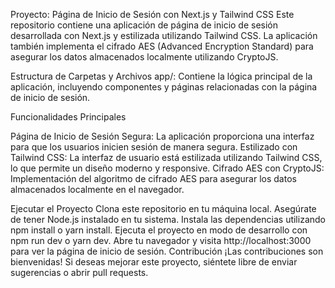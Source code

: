 Proyecto: Página de Inicio de Sesión con Next.js y Tailwind CSS
Este repositorio contiene una aplicación de página de inicio de sesión desarrollada con Next.js y estilizada utilizando Tailwind CSS. La aplicación también implementa el cifrado AES (Advanced Encryption Standard) para asegurar los datos almacenados localmente utilizando CryptoJS.

Estructura de Carpetas y Archivos
app/: Contiene la lógica principal de la aplicación, incluyendo componentes y páginas relacionadas con la página de inicio de sesión.

Funcionalidades Principales

Página de Inicio de Sesión Segura: La aplicación proporciona una interfaz para que los usuarios inicien sesión de manera segura.
Estilizado con Tailwind CSS: La interfaz de usuario está estilizada utilizando Tailwind CSS, lo que permite un diseño moderno y responsive.
Cifrado AES con CryptoJS: Implementación del algoritmo de cifrado AES para asegurar los datos almacenados localmente en el navegador.

Ejecutar el Proyecto
Clona este repositorio en tu máquina local.
Asegúrate de tener Node.js instalado en tu sistema.
Instala las dependencias utilizando npm install o yarn install.
Ejecuta el proyecto en modo de desarrollo con npm run dev o yarn dev.
Abre tu navegador y visita http://localhost:3000 para ver la página de inicio de sesión.
Contribución
¡Las contribuciones son bienvenidas! Si deseas mejorar este proyecto, siéntete libre de enviar sugerencias o abrir pull requests.
 
 
